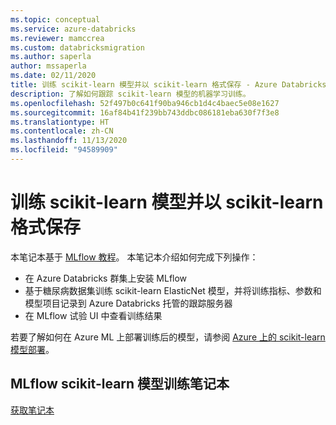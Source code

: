 ```yaml
---
ms.topic: conceptual
ms.service: azure-databricks
ms.reviewer: mamccrea
ms.custom: databricksmigration
ms.author: saperla
author: mssaperla
ms.date: 02/11/2020
title: 训练 scikit-learn 模型并以 scikit-learn 格式保存 - Azure Databricks
description: 了解如何跟踪 scikit-learn 模型的机器学习训练。
ms.openlocfilehash: 52f497b0c641f90ba946cb1d4c4baec5e08e1627
ms.sourcegitcommit: 16af84b41f239bb743ddbc086181eba630f7f3e8
ms.translationtype: HT
ms.contentlocale: zh-CN
ms.lasthandoff: 11/13/2020
ms.locfileid: "94589909"
---
```

# <a name="train-a-scikit-learn-model-and-save-in-scikit-learn-format"></a><a id="train-a-scikit-learn-model-and-save-in-scikit-learn-format"> </a><a id="training-quickstart"> </a>训练 scikit-learn 模型并以 scikit-learn 格式保存

本笔记本基于 [MLflow 教程](https://www.mlflow.org/docs/latest/tutorials-and-examples/tutorial.html)。 本笔记本介绍如何完成下列操作：

* 在 Azure Databricks 群集上安装 MLflow
* 基于糖尿病数据集训练 scikit-learn ElasticNet 模型，并将训练指标、参数和模型项目记录到 Azure Databricks 托管的跟踪服务器
* 在 MLflow 试验 UI 中查看训练结果

若要了解如何在 Azure ML 上部署训练后的模型，请参阅 [Azure 上的 scikit-learn 模型部署](scikit-learn-model-deployment-on-azure-ml.md)。

## <a name="mlflow-scikit-learn-model-training-notebook"></a>MLflow scikit-learn 模型训练笔记本

[获取笔记本](../../_static/notebooks/mlflow/mlflow-quick-start-training.html)